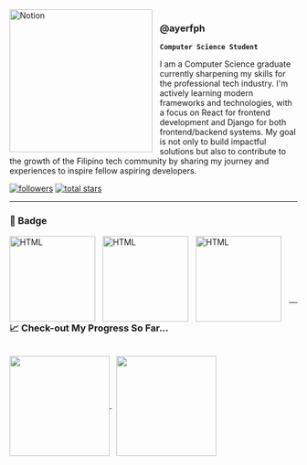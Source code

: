 <img align="left" alt="Notion" width="250px" style="padding-right:10px;" src="https://github.com/user-attachments/assets/b874e484-949f-49d3-bafd-3c6f7bf6cbd9"/>

<h3>@ayerfph</h3>

**`Computer Science Student`**

I am a Computer Science graduate currently sharpening my skills for the professional tech industry. I'm actively learning modern frameworks and technologies, with a focus on React for frontend development and Django for both frontend/backend systems. My goal is not only to build impactful solutions but also to contribute to the growth of the Filipino tech community by sharing my journey and experiences to inspire fellow aspiring developers.

   <p align="left">
      <a href="https://github.com/ayerfph?tab=followers">
         <img alt="followers" title="Follow me on Github" src="https://custom-icon-badges.demolab.com/github/followers/ayerfph?color=236ad3&labelColor=1155ba&style=for-the-badge&logo=person-add&label=Follow&logoColor=white"/></a>
      <a href="https://github.com/ayerfph?tab=repositories&sort=stargazers">
         <img alt="total stars" title="Total stars on GitHub" src="https://custom-icon-badges.demolab.com/github/stars/ayerfph?color=55960c&style=for-the-badge&labelColor=488207&logo=star"/></a>
   </p>

   ---

   ### 🏅 Badge
   <img align="left" alt="HTML" width="150px" style="padding-right:10px;" src="https://github.com/user-attachments/assets/0a7210ef-4e55-416b-b14a-b54764d53d47"/>
   <img align="left" alt="HTML" width="150px" style="padding-right:10px;" src="https://github.com/user-attachments/assets/1c5ba4a4-c5c1-415b-8853-f0f105415298"/>
   <img align="left" alt="HTML" width="150px" style="padding-right:10px;" src="https://github.com/user-attachments/assets/7c193ddf-da61-4342-b4f9-9629b7c246da"/>
   
   </br></br></br></br></br></br>

   <!-- ---
   
   ### 🌐 Web development
   </br>
  
   <img align="left" alt="HTML" width="50px" style="padding-right:10px;" src="https://github.com/user-attachments/assets/795687e4-95e4-4138-aa06-0e48a9c9473a"/>
   <img align="left" alt="css" width="50px" style="padding-right:10px;" src="https://github.com/user-attachments/assets/d53a69fc-e55c-4e81-bbc7-c541af3d9e96"/>
   <img align="left" alt="js" width="50px" style="padding-right:10px;" src="https://github.com/user-attachments/assets/e5c51961-4408-482f-bd3e-5f9a1ad182ac"/>
   <img align="left" alt="php" width="100px" style="padding-right:10px;" src="https://github.com/user-attachments/assets/e80790bc-efe6-46f7-aa04-f0100c8ca2cd"/>
   <img align="left" alt="sql" width="100px" style="padding-right:10px;" src="https://github.com/user-attachments/assets/74739573-b04b-49d5-b2b9-8712e69b25a1"/>
   <img align="left" alt="react" width="50px" style="padding-right:10px;" src="https://github.com/user-attachments/assets/84ca102f-0cc9-46aa-ba50-d8f03d970693"/> </br></br></br>

   ---

   ### 📱 App Development
   </br>
  
   <img align="left" alt="c#" width="50px" style="padding-right:10px; margin-bottom:10px" src="https://github.com/user-attachments/assets/189c0bc1-d45e-425c-9367-02d40021d949"/>
   <img align="left" alt="vsCode" width="50px" style="padding-right:10px;" src="https://github.com/user-attachments/assets/ffaeb911-9ec5-445f-8d13-4f9ef4089c67"/>
   <img align="left" alt="Unity 3D" width="50px" style="padding-right:10px;" src="https://github.com/user-attachments/assets/e700edd6-b6aa-4f7f-8ac3-697e72346944"/>
   <img align="left" alt="Flutterflow" width="50px" style="padding-right:10px;" src="https://github.com/user-attachments/assets/a1d815a4-5c28-4fb9-8a8a-de75f79343e0"/></br></br></br>
   
---

   ### 💻 UI/UX and Other Developments
   </br>
  
   <img align="left" alt="Figma" width="50px" style="padding-right:10px;" src="https://github.com/user-attachments/assets/f6c03e19-019e-4cbd-83b7-31d37458b576"/>
   <img align="left" alt="Canva" width="50px" style="padding-right:10px;" src="https://github.com/user-attachments/assets/550b456f-0029-4178-8875-db0c4e7f6f85"/>
   <img align="left" alt="Python" width="50px" style="padding-right:10px;" src="https://github.com/user-attachments/assets/79afd7f7-9696-41b7-acd1-bc880812a1b1"/>
   <img align="left" alt="c++" width="50px" style="padding-right:10px; margin-bottom:10px" src="https://github.com/user-attachments/assets/a9b95dc8-3995-4e46-9163-f906a81d56a8"/>
   <img align="left" alt="Office" width="50px" style="padding-right:10px;" src="https://github.com/user-attachments/assets/ca165edf-cab2-4604-b6ce-8f6b3b090537"/>
   <img align="left" alt="Notion" width="50px" style="padding-right:10px;" src="https://github.com/user-attachments/assets/c077d93d-cceb-48aa-9453-7442d5ee97c6"/>
   <img align="left" alt="googleSite" width="35px" style="padding-right:10px;" src="https://github.com/user-attachments/assets/6438b6b6-38df-47f7-930a-cb12f80b97de"/></br></br></br> -->

---


### 📈 Check-out My Progress So Far...
</br>

<a href="https://github.com/ayerfph/github-readme-stats">
   <picture>
     <source
       srcset="https://github-readme-stats.vercel.app/api?username=ayerfph&show_icons=true&theme=dark&layout=compact&langs_count=8&card_width=320"
       media="(prefers-color-scheme: dark)"
     />
     <source
       srcset="https://github-readme-stats.vercel.app/api?username=ayerfph&show_icons=true&layout=compact&langs_count=8&card_width=320"
       media="(prefers-color-scheme: light), (prefers-color-scheme: no-preference)"
     />
     <img height=175 align="center" src="https://github-readme-stats.vercel.app/api?username=ayerfph&show_icons=true" />
   </picture>
</a> 

<span> 
   &nbsp;
</span>

<a href="https://github.com/ayerfph/convoychat">
   <picture>
     <source
       srcset="https://github-readme-stats.vercel.app/api/top-langs?username=ayerfph&show_icons=true&theme=dark&layout=compact&langs_count=8&card_width=320"
       media="(prefers-color-scheme: dark)"
     />
     <source
       srcset="https://github-readme-stats.vercel.app/api/top-langs?username=ayerfph&show_icons=true&layout=compact&langs_count=8&card_width=320"
       media="(prefers-color-scheme: light), (prefers-color-scheme: dark)"
     />
     <img height=175 align="center" src="https://github-readme-stats.vercel.app/api?username=anuraghazra&show_icons=true" />
   </picture>
</a>
